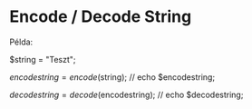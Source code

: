 # Encode / Decode String

Példa:

$string = "Teszt";

$encodestring = encode($string);
// echo $encodestring;

$decodestring = decode($encodestring);
// echo $decodestring;
